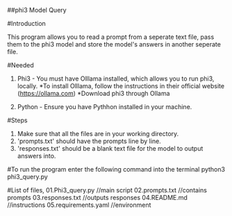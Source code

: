 ##phi3 Model Query  

#Introduction

This program allows you to read a prompt from a seperate text file, pass them to the phi3 model and store the model's answers in another seperate file.

#Needed 
01. Phi3 - You must have Olllama installed, which allows you to run phi3, locally.
    *To install Olllama, follow the instructions in their official website (https://ollama.com)
    *Download phi3 through Ollama

02. Python - Ensure you have Pythhon installed in your machine.

#Steps
01. Make sure that all the files are in your working directory.
02. 'prompts.txt' should have the prompts line by line.
03. 'responses.txt' should be a blank text file for the model to output answers into.

#To run the program enter the following command into the terminal
python3 phi3_query.py

#List of files,
01.Phi3_query.py       //main script
02.prompts.txt         //contains prompts
03.responses.txt       //outputs responses
04.README.md           //instructions
05.requirements.yaml   //environment